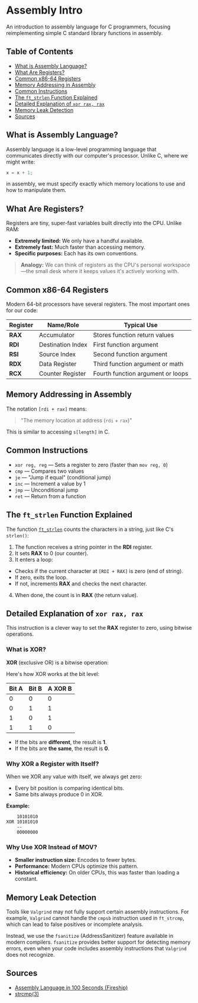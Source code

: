 # Assembly Intro

An introduction to assembly language for C programmers, focusing reimplementing simple C standard library functions in assembly.

## Table of Contents

- [What is Assembly Language?](#what-is-assembly-language)
- [What Are Registers?](#what-are-registers)
- [Common x86-64 Registers](#common-x86-64-registers)
- [Memory Addressing in Assembly](#memory-addressing-in-assembly)
- [Common Instructions](#common-instructions)
- [The `ft_strlen` Function Explained](#the-ft_strlen-function-explained)
- [Detailed Explanation of `xor rax, rax`](#detailed-explanation-of-xor-rax-rax)
- [Memory Leak Detection](#memory-leak-detection)
- [Sources](#sources)

## What is Assembly Language?

Assembly language is a low-level programming language that communicates directly with our computer's processor. Unlike C, where we might write:

```c
x = x + 1;
```

in assembly, we must specify exactly which memory locations to use and how to manipulate them.

## What Are Registers?

Registers are tiny, super-fast variables built directly into the CPU. Unlike RAM:

- **Extremely limited:** We only have a handful available.
- **Extremely fast:** Much faster than accessing memory.
- **Specific purposes:** Each has its own conventions.

> **Analogy:** We can think of registers as the CPU's personal workspace—the small desk where it keeps values it's actively working with.

## Common x86-64 Registers

Modern 64-bit processors have several registers. The most important ones for our code:

| Register | Name/Role         | Typical Use                       |
| -------- | ----------------- | --------------------------------- |
| **RAX**  | Accumulator       | Stores function return values     |
| **RDI**  | Destination Index | First function argument           |
| **RSI**  | Source Index      | Second function argument          |
| **RDX**  | Data Register     | Third function argument or math   |
| **RCX**  | Counter Register  | Fourth function argument or loops |

## Memory Addressing in Assembly

The notation `[rdi + rax]` means:

> "The memory location at address (`rdi` + `rax`)"

This is similar to accessing `s[length]` in C.

## Common Instructions

- `xor reg, reg` — Sets a register to zero (faster than `mov reg, 0`)
- `cmp` — Compares two values
- `je` — "Jump if equal" (conditional jump)
- `inc` — Increment a value by 1
- `jmp` — Unconditional jump
- `ret` — Return from a function

## The `ft_strlen` Function Explained

The function [`ft_strlen`](ft_strlen.s) counts the characters in a string, just like C's `strlen()`:

1. The function receives a string pointer in the **RDI** register.
2. It sets **RAX** to 0 (our counter).
3. It enters a loop:

- Checks if the current character at `[RDI + RAX]` is zero (end of string).
- If zero, exits the loop.
- If not, increments **RAX** and checks the next character.

4. When done, the count is in **RAX** (the return value).

## Detailed Explanation of `xor rax, rax`

This instruction is a clever way to set the **RAX** register to zero, using bitwise operations.

### What is XOR?

**XOR** (exclusive OR) is a bitwise operation:

Here's how XOR works at the bit level:

| Bit A | Bit B | A XOR B |
| ----- | ----- | ------- |
| 0     | 0     | 0       |
| 0     | 1     | 1       |
| 1     | 0     | 1       |
| 1     | 1     | 0       |

- If the bits are **different**, the result is **1**.
- If the bits are **the same**, the result is **0**.

### Why XOR a Register with Itself?

When we XOR any value with itself, we always get zero:

- Every bit position is comparing identical bits.
- Same bits always produce 0 in XOR.

**Example:**

```
    10101010
XOR 10101010
    --
    00000000
```

### Why Use XOR Instead of MOV?

- **Smaller instruction size:** Encodes to fewer bytes.
- **Performance:** Modern CPUs optimize this pattern.
- **Historical efficiency:** On older CPUs, this was faster than loading a constant.

## Memory Leak Detection

Tools like `Valgrind` may not fully support certain assembly instructions. For example, `Valgrind` cannot handle the `cmpsb` instruction used in `ft_strcmp`, which can lead to false positives or incomplete analysis.

Instead, we use the `fsanitize` (AddressSanitizer) feature available in modern compilers. `fsanitize` provides better support for detecting memory errors, even when your code includes assembly instructions that `Valgrind` does not recognize.

## Sources

- [Assembly Language in 100 Seconds (Fireship)](https://www.youtube.com/watch?v=4gwYkEK0gOk)
- [strcmp(3)](https://www.man7.org/linux/man-pages/man3/strcmp.3.html)
